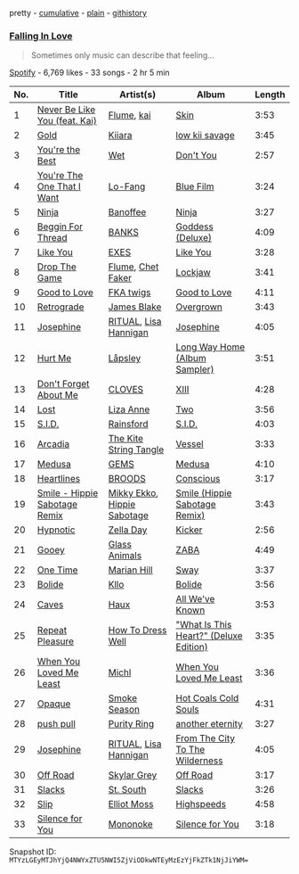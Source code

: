 pretty - [cumulative](/playlists/cumulative/08vPKM3pmoyF6crB2EtASQ.md) - [plain](/playlists/plain/08vPKM3pmoyF6crB2EtASQ) - [githistory](https://github.githistory.xyz/mackorone/spotify-playlist-archive/blob/main/playlists/plain/08vPKM3pmoyF6crB2EtASQ)

### [Falling In Love](https://open.spotify.com/playlist/08vPKM3pmoyF6crB2EtASQ)

> Sometimes only music can describe that feeling...

[Spotify](https://open.spotify.com/user/spotify) - 6,769 likes - 33 songs - 2 hr 5 min

| No. | Title | Artist(s) | Album | Length |
|---|---|---|---|---|
| 1 | [Never Be Like You \(feat\. Kai\)](https://open.spotify.com/track/47zREtxQZ3cHHIZwUQnuuN) | [Flume](https://open.spotify.com/artist/6nxWCVXbOlEVRexSbLsTer), [kai](https://open.spotify.com/artist/6xHUXzrfhFgnIv86EBR3Ml) | [Skin](https://open.spotify.com/album/6VHCF8ykDo3STafE5JfMAs) | 3:53 |
| 2 | [Gold](https://open.spotify.com/track/6ZSO7kPn8IMJFymyticbJO) | [Kiiara](https://open.spotify.com/artist/4u5smJBskI6Adzv08PuiUP) | [low kii savage](https://open.spotify.com/album/2EvTMiJyF3H4BoxNCL4HLh) | 3:45 |
| 3 | [You're the Best](https://open.spotify.com/track/6dHrWj35HXTGvlCasE5VAA) | [Wet](https://open.spotify.com/artist/2i9uaNzfUtuApAjEf1omV8) | [Don't You](https://open.spotify.com/album/4vTrbwGUedO7SN3DqNOiYU) | 2:57 |
| 4 | [You're The One That I Want](https://open.spotify.com/track/1dEHQktvcM8vCCyI1x7yVB) | [Lo\-Fang](https://open.spotify.com/artist/5EDkJDlRNcMs3ewliB24QA) | [Blue Film](https://open.spotify.com/album/66BEZ127VgaQbxxRJijFZg) | 3:24 |
| 5 | [Ninja](https://open.spotify.com/track/7iMshlZ68aKmXn4NCuOhgX) | [Banoffee](https://open.spotify.com/artist/0BZ0jp1b95bdcX23MZRU4A) | [Ninja](https://open.spotify.com/album/1DXrtzSSwgR1E65a2FOy73) | 3:27 |
| 6 | [Beggin For Thread](https://open.spotify.com/track/4PvD06Pmbm2rHG2JjSlElF) | [BANKS](https://open.spotify.com/artist/2xe8IXgCTpwHE3eA9hTs4n) | [Goddess \(Deluxe\)](https://open.spotify.com/album/1eeYYgK208xvkCEGkYqWah) | 4:09 |
| 7 | [Like You](https://open.spotify.com/track/5dlad2sueP0bMjimGflomO) | [EXES](https://open.spotify.com/artist/39R87tT1qaTxHwu5m87USa) | [Like You](https://open.spotify.com/album/6IWiA9TVW4qZhJMV4W3J4I) | 3:28 |
| 8 | [Drop The Game](https://open.spotify.com/track/150zGw0P2EJccYJKnFIler) | [Flume](https://open.spotify.com/artist/6nxWCVXbOlEVRexSbLsTer), [Chet Faker](https://open.spotify.com/artist/6UcJxoeHWWWyT5HZP064om) | [Lockjaw](https://open.spotify.com/album/7F5hqnskEDvuCDLoW5HIbJ) | 3:41 |
| 9 | [Good to Love](https://open.spotify.com/track/4zTHYH48021nSS4boLgVUG) | [FKA twigs](https://open.spotify.com/artist/6nB0iY1cjSY1KyhYyuIIKH) | [Good to Love](https://open.spotify.com/album/5d7ZkBFIdIUKD1zVYl76vy) | 4:11 |
| 10 | [Retrograde](https://open.spotify.com/track/2IqjKEBiz0CdLKdkXhxw84) | [James Blake](https://open.spotify.com/artist/53KwLdlmrlCelAZMaLVZqU) | [Overgrown](https://open.spotify.com/album/53FEYOXnplxBWoQMmWn82U) | 3:43 |
| 11 | [Josephine](https://open.spotify.com/track/7fljdg3Q8zaqJQiolsMIfU) | [RITUAL](https://open.spotify.com/artist/3RP50pmG8Wz1mhNCidQj68), [Lisa Hannigan](https://open.spotify.com/artist/0z7Yuv7DuDQ5SaVn4VSlLt) | [Josephine](https://open.spotify.com/album/1SS2dv36qWSoW0ebhwdJUy) | 4:05 |
| 12 | [Hurt Me](https://open.spotify.com/track/3zRopmiStbxwO6GAPbzVuk) | [Låpsley](https://open.spotify.com/artist/27ze6hCgfr3HcDZAHY60pg) | [Long Way Home \(Album Sampler\)](https://open.spotify.com/album/2kK9RmKCAOblxffTzsTj7C) | 3:51 |
| 13 | [Don't Forget About Me](https://open.spotify.com/track/4gVZhkcsZcwQ4mU1gEeXEO) | [CLOVES](https://open.spotify.com/artist/355SqtHY4qKt2wIXrWku0c) | [XIII](https://open.spotify.com/album/6gAsOoMZVH5HwQWFBnIWcm) | 4:28 |
| 14 | [Lost](https://open.spotify.com/track/078kLYfYCjjPMbABqriXT3) | [Liza Anne](https://open.spotify.com/artist/426VSUSxx9puUYFgp7l7EQ) | [Two](https://open.spotify.com/album/36iznSMpm0zbibJ7TsIUmQ) | 3:56 |
| 15 | [S.I.D.](https://open.spotify.com/track/3RJjFMiqWv6QrGWALr2OcJ) | [Rainsford](https://open.spotify.com/artist/4XxCuxkBeoJUdzaVRGJjrJ) | [S.I.D.](https://open.spotify.com/album/2GbtL0D2gllHGbW1C7UYhb) | 4:03 |
| 16 | [Arcadia](https://open.spotify.com/track/30AeH6saju8WPJo73cKZyH) | [The Kite String Tangle](https://open.spotify.com/artist/3D6cosC5ZOLCpRxt6T3XS7) | [Vessel](https://open.spotify.com/album/68yE0tQ8B2LwiIfgF5J8EI) | 3:33 |
| 17 | [Medusa](https://open.spotify.com/track/1NWKA3I9DXjtgn4XiFBpsv) | [GEMS](https://open.spotify.com/artist/1hjVmBR8STjix0vBUe5YfN) | [Medusa](https://open.spotify.com/album/4j1sfxymJlIuUoOk7yFOQt) | 4:10 |
| 18 | [Heartlines](https://open.spotify.com/track/4hFksmpwtT4bx5btyRT5ek) | [BROODS](https://open.spotify.com/artist/5r5Va4lVQ1zjEfbJSrmCsS) | [Conscious](https://open.spotify.com/album/61RfrwKu6wJmaZYh3xt0mF) | 3:17 |
| 19 | [Smile \- Hippie Sabotage Remix](https://open.spotify.com/track/3iGQsJzH1idsiKdbBL17mE) | [Mikky Ekko](https://open.spotify.com/artist/1buzCmyYZE4kcdLRudsb8V), [Hippie Sabotage](https://open.spotify.com/artist/4dM6NDYSfLcspt8GLoT5aE) | [Smile \(Hippie Sabotage Remix\)](https://open.spotify.com/album/1VCN3yGZsoKGOrwNmrQ0Ib) | 3:43 |
| 20 | [Hypnotic](https://open.spotify.com/track/2zsWRxMcUdGjj8TnWkVKw0) | [Zella Day](https://open.spotify.com/artist/100sLnojEpcadRx4edEBA6) | [Kicker](https://open.spotify.com/album/600XgAY1N6sRPVczmBogiF) | 2:56 |
| 21 | [Gooey](https://open.spotify.com/track/1gk3FhAV07q9Jg77UxnVjX) | [Glass Animals](https://open.spotify.com/artist/4yvcSjfu4PC0CYQyLy4wSq) | [ZABA](https://open.spotify.com/album/14IOe7ahxQPTwUYUQX3IFi) | 4:49 |
| 22 | [One Time](https://open.spotify.com/track/1Z4UKak2eNteHFZkwiYPNz) | [Marian Hill](https://open.spotify.com/artist/1xHQO9GJIW9OXHxGBISYc5) | [Sway](https://open.spotify.com/album/4GgwHp794AzZkv2hh8geZu) | 3:37 |
| 23 | [Bolide](https://open.spotify.com/track/73fBGaYf7ajC4HcLMgcN8G) | [Kllo](https://open.spotify.com/artist/0RDC2Krd2nmqseGx5C8PQz) | [Bolide](https://open.spotify.com/album/0TtWiMMWnN2FcYfw0NGQsi) | 3:56 |
| 24 | [Caves](https://open.spotify.com/track/57pTcQBErlQjfe2kfzLffr) | [Haux](https://open.spotify.com/artist/1ifC4znYCvmMSJ0rght5JS) | [All We've Known](https://open.spotify.com/album/42rcRgzjouEjRA4Qhp9iqC) | 3:53 |
| 25 | [Repeat Pleasure](https://open.spotify.com/track/2z5pZh5P21JzkwJJcM1cez) | [How To Dress Well](https://open.spotify.com/artist/4jLcgJjDGmW0HmvbSf6lEI) | ["What Is This Heart?" \(Deluxe Edition\)](https://open.spotify.com/album/329XZJQ2x2nRNhly1itL49) | 3:35 |
| 26 | [When You Loved Me Least](https://open.spotify.com/track/54Or9jvM3jWsZPaxEBBP4Y) | [Michl](https://open.spotify.com/artist/0qG3lxHmrUeKzL1BJJ7IBN) | [When You Loved Me Least](https://open.spotify.com/album/7zQnwdDRSVpsxQsYC3LBih) | 3:36 |
| 27 | [Opaque](https://open.spotify.com/track/2JiGBWSNdoZY3LA1NvFrKw) | [Smoke Season](https://open.spotify.com/artist/1WNXj8T5x4LqlHgr1kMIdc) | [Hot Coals Cold Souls](https://open.spotify.com/album/2PsJuf0H17AqYjmZnqmkUA) | 4:31 |
| 28 | [push pull](https://open.spotify.com/track/6pTfJ82DLrBoTTaKJrFr7R) | [Purity Ring](https://open.spotify.com/artist/1TtJ8j22Roc24e2Jx3OcU4) | [another eternity](https://open.spotify.com/album/4ymjpcGruNuUUUZOeGawLe) | 3:27 |
| 29 | [Josephine](https://open.spotify.com/track/2V5vmvIwxqVizuaYJgrmlE) | [RITUAL](https://open.spotify.com/artist/3RP50pmG8Wz1mhNCidQj68), [Lisa Hannigan](https://open.spotify.com/artist/0z7Yuv7DuDQ5SaVn4VSlLt) | [From The City To The Wilderness](https://open.spotify.com/album/0S8rucvrE6IF4FClzTndk1) | 4:05 |
| 30 | [Off Road](https://open.spotify.com/track/3HPMrClJOyhFK4G5WSk3hY) | [Skylar Grey](https://open.spotify.com/artist/4utLUGcTvOJFr6aqIJtYWV) | [Off Road](https://open.spotify.com/album/4zpo68xBe58RxIb4gKTgdK) | 3:17 |
| 31 | [Slacks](https://open.spotify.com/track/01qIefOW1UdSDS1mHoSZ3x) | [St\. South](https://open.spotify.com/artist/1n3X60xWCyL1zytSiKeu4D) | [Slacks](https://open.spotify.com/album/7dj1YwKeoOGrhvgQU87qWh) | 3:26 |
| 32 | [Slip](https://open.spotify.com/track/0OY2KqGxYAUizKfjwsPrbp) | [Elliot Moss](https://open.spotify.com/artist/2xGCGoulmU85qYdpb2Z4xx) | [Highspeeds](https://open.spotify.com/album/2zbAhCVJW1VtT1BYjjlJnw) | 4:58 |
| 33 | [Silence for You](https://open.spotify.com/track/5yiFg93aFwiP6fLDjhHynF) | [Mononoke](https://open.spotify.com/artist/7JDpmpWfaFoeSTeKP5l881) | [Silence for You](https://open.spotify.com/album/6NUw70on5YtmI7rmWk0HiW) | 3:18 |

Snapshot ID: `MTYzLGEyMTJhYjQ4NWYxZTU5NWI5ZjViODkwNTEyMzEzYjFkZTk1NjJiYWM=`
